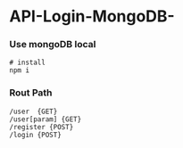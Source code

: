 # API-Login-MongoDB-
### Use mongoDB local
``` 
# install
npm i
```
### Rout Path
``` 
/user  {GET}
/user[param] {GET}
/register {POST}
/login {POST}
```
